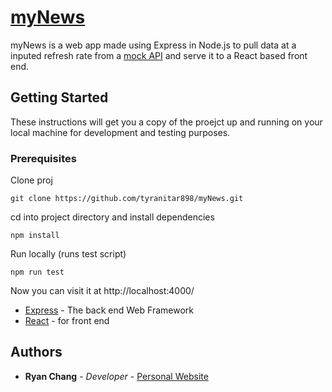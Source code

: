 # [myNews](https://ryanchang-mynews.herokuapp.com/)

myNews is a web app made using Express in Node.js to pull data at a inputed refresh rate from a [mock API](http://www.mocky.io/v2/5ed92b8d31000090b6c4ebd1) and serve it to a React based front end.

## Getting Started

These instructions will get you a copy of the proejct up and running on your local machine for development and testing purposes.

### Prerequisites

Clone proj

```
git clone https://github.com/tyranitar898/myNews.git
```

cd into project directory and install dependencies

```
npm install
```

Run locally (runs test script)

```
npm run test
```

Now you can visit it at http://localhost:4000/

* [Express](https://expressjs.com/) - The back end Web Framework
* [React](https://reactjs.org/) - for front end 

## Authors

- **Ryan Chang** - _Developer_ - [Personal Website](https://tyranitar898.github.io/UofT/)
